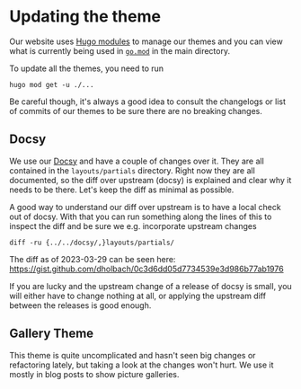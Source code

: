 # Updating the theme

Our website uses [Hugo modules](https://gohugo.io/hugo-modules/use-modules/)
to manage our themes and you can view what is currently being used in
[`go.mod`](https://github.com/fluxcd/website/blob/main/go.mod) in the main
directory.

To update all the themes, you need to run

```cli
hugo mod get -u ./...
```

Be careful though, it's always a good idea to consult the changelogs or
list of commits of our themes to be sure there are no breaking changes.

## Docsy

We use our [Docsy](https://github.com/google/docsy) and have a couple of
changes over it. They are all contained in the `layouts/partials` directory.
Right now they are all documented, so the diff over upstream (docsy) is
explained and clear why it needs to be there. Let's keep the diff as minimal
as possible.

A good way to understand our diff over upstream is to have a local
check out of docsy. With that you can run something along the lines of
this to inspect the diff and be sure we e.g. incorporate upstream
changes

```cli
diff -ru {../../docsy/,}layouts/partials/
```

The diff as of 2023-03-29 can be seen here:
<https://gist.github.com/dholbach/0c3d6dd05d7734539e3d986b77ab1976>

If you are lucky and the upstream change of a release of docsy is small,
you will either have to change nothing at all, or applying the upstream
diff between the releases is good enough.

## Gallery Theme

This theme is quite uncomplicated and hasn't seen big changes or
refactoring lately, but taking a look at the changes won't hurt.
We use it mostly in blog posts to show picture galleries.
